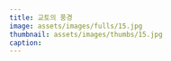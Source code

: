 ```yaml
---
title: 교토의 풍경
image: assets/images/fulls/15.jpg
thumbnail: assets/images/thumbs/15.jpg
caption:
---
```

